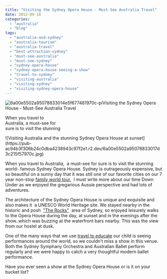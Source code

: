 ```yaml
---
title: "Visiting the Sydney Opera House - Must-See Australia Travel"
date: 2012-09-18
categories: 
  - "australia"
  - "blog"
tags: 
  - "australia-and-sydney"
  - "australia-tourism"
  - "australia-travel"
  - "best-attraction-sydney"
  - "must-see-australia"
  - "must-see-sydney"
  - "sydney-opera-house"
  - "sydney-opera-house-seeing-a-show"
  - "travel-to-sydney"
  - "visiting-australia"
  - "visiting-sydney"
  - "visiting-sydney-opera-house"
---
```


![6a00e5502a95078833014e5f677481970c-pi](https://pub-ac94b3f306b24c0dba4238943c97f2e1.r2.dev/6a00e5502a95078833017c31f3102d970b.jpg)Visiting the Sydney Opera House - 
Must-See Australia Travel  
  
When you travel to  
Australia, a must-see for  
sure is to visit the stunning

<!--more--> ![Visiting Australia and the stunning Sydney Opera House at sunset](https://pub-ac94b3f306b24c0dba4238943c97f2e1.r2.dev/6a00e5502a95078833017d3c215f57970c.jpg)  
  
When you travel to Australia,  a must-see for sure is to visit the stunning  world- famous Sydney Opera House. Sydney is outrageously expensive, but so beautiful on a sunny day that it was still one of our favorite cities on our 7 year non-stop [family world tour.](http://soultravelers3new.local/2012/01/amazing-family-world-tour.html "family world tour - nomadic with kids")  I must write more about our time Down Under as we enjoyed the gregarious Aussie perspective and had lots of adventures.  
  
The architecture of the Sydney Opera House is unique and exquisite and also makes it  a UNESCO World Heritage site. We stayed nearby in the historic and posh  ["The Rocks"](http://soultravelers3new.local/2011/02/the-stunning-sydney-harbour-yha-hostel-review.html "hostel in The Rocks sydney")  area of Sydney, so enjoyed leisurely walks to the Opera House during the day, at sunset and in the evenings after the show..which was buzzing at the waterfront bars nearby. This was the view from our hostel at dusk.  
  
One of the many ways that we use [travel to educate](http://soultravelers3new.local/2010/04/family-travel-homeschool-education-global-students-lifestyle-design-location-independent-4hww-around.html "travel to educate") our child is seeing performances around the world, so we couldn't miss a show in this venue. Both the Sydney Symphany Orchestra and Australian Ballet perform regularly and we were happy to catch a very thoughtful modern ballet performance.  
  
Have you ever seen a show at the Sydney Opera House or is it on your bucket list?
